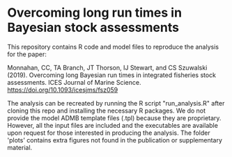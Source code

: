 # Overcoming long run times in Bayesian stock assessments

This repository contains R code and model files to reproduce the analysis for the paper:

Monnahan, CC, TA Branch, JT Thorson, IJ Stewart, and CS Szuwalski (2019). Overcoming long Bayesian run times in integrated fisheries stock assessments. ICES Journal of Marine Science. https://doi.org/10.1093/icesjms/fsz059

The analysis can be recreated by running the R script "run_analysis.R" after cloning this repo and installing the necessary R packages. We do not provide 
the model ADMB template files (.tpl) because they are proprietary. However, all the input files are included and the executables are available upon request for those interested in producing the analysis. 
The folder 'plots' contains extra figures not found in the publication or supplementary material. 
